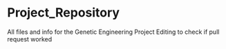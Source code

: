 # Project_Repository
All files and info for the Genetic Engineering Project
Editing to check if pull request worked
